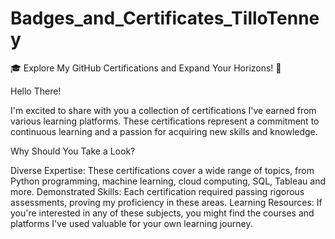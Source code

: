 # Badges_and_Certificates_TilloTenney

🎓 Explore My GitHub Certifications and Expand Your Horizons! 🌟

Hello There!

I'm excited to share with you a collection of certifications I've earned from various learning platforms. These certifications represent a commitment to continuous learning and a passion for acquiring new skills and knowledge.

Why Should You Take a Look?

Diverse Expertise: These certifications cover a wide range of topics, from  Python programming, machine learning, cloud computing, SQL, Tableau and more.
Demonstrated Skills: Each certification required passing rigorous assessments, proving my proficiency in these areas.
Learning Resources: If you're interested in any of these subjects, you might find the courses and platforms I've used valuable for your own learning journey.
